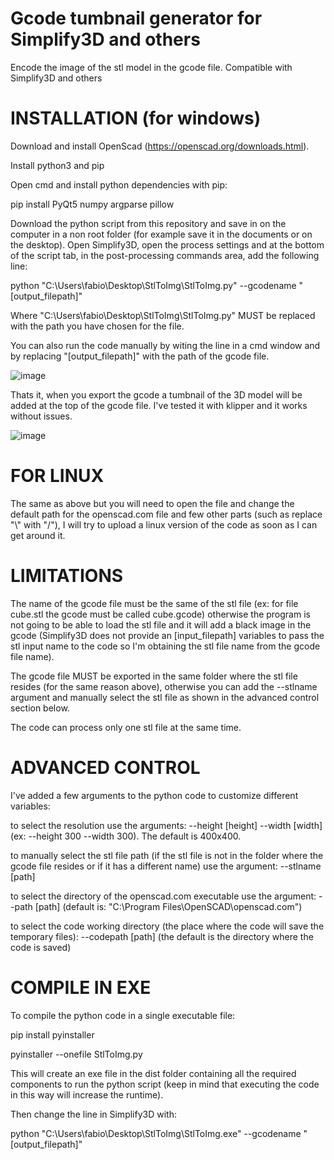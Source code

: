 # Gcode tumbnail generator for Simplify3D and others
Encode the image of the stl model in the gcode file. Compatible with Simplify3D and others


# INSTALLATION (for windows)
Download and install OpenScad (https://openscad.org/downloads.html).

Install python3 and pip

Open cmd and install python dependencies with pip:

pip install PyQt5 numpy argparse pillow

Download the python script from this repository and save in on the computer in a non root folder (for example save it in the documents or on the desktop).
Open Simplify3D, open the process settings and at the bottom of the script tab, in the post-processing commands area, add the following line:

python "C:\Users\fabio\Desktop\StlToImg\StlToImg.py" --gcodename "[output_filepath]" 

Where "C:\Users\fabio\Desktop\StlToImg\StlToImg.py" MUST be replaced with the path you have chosen for the file.

You can also run the code manually by witing the line in a cmd window and by replacing "[output_filepath]" with the path of the gcode file.

![image](https://user-images.githubusercontent.com/76878512/178706122-4931561a-a943-4328-bcd6-74f3e6082248.png)

Thats it, when you export the gcode a tumbnail of the 3D model will be added at the top of the gcode file.
I've tested it with klipper and it works without issues.

![image](https://user-images.githubusercontent.com/76878512/178697824-9cb6ff84-b9ea-45eb-8931-c2e3906ec053.png)


# FOR LINUX
The same as above but you will need to open the file and change the default path for the openscad.com file and few other parts (such as replace "\\" with "/"),
I will try to upload a linux version of the code as soon as I can get around it.

# LIMITATIONS
The name of the gcode file must be the same of the stl file (ex: for file cube.stl the gcode must be called cube.gcode) otherwise the program is not going to be able to load the stl file and it will add a black image in the gcode (Simplify3D does not provide an [input_filepath] variables to pass the stl input name to the code so I'm obtaining the stl file name from the gcode file name).

The gcode file MUST be exported in the same folder where the stl file resides (for the same reason above), otherwise you can add the --stlname argument and manually select the stl file as shown in the advanced control section below.

The code can process only one stl file at the same time.

# ADVANCED CONTROL
I've added a few arguments to the python code to customize different variables:

to select the resolution use the arguments: --height [height] --width [width] (ex: --height 300 --width 300). The default is 400x400.

to manually select the stl file path (if the stl file is not in the folder where the gcode file resides or if it has a different name) use the argument: --stlname [path]

to select the directory of the openscad.com executable use the argument: --path [path] (default is: "C:\\Program Files\\OpenSCAD\\openscad.com")

to select the code working directory (the place where the code will save the temporary files): --codepath [path] (the default is the directory where the code is saved)

# COMPILE IN EXE
To compile the python code in a single executable file:

pip install pyinstaller

pyinstaller --onefile StlToImg.py

This will create an exe file in the dist folder containing all the required components to run the python script (keep in mind that executing the code in this way will increase the runtime).

Then change the line in Simplify3D with:

python "C:\Users\fabio\Desktop\StlToImg\StlToImg.exe" --gcodename "[output_filepath]" 


